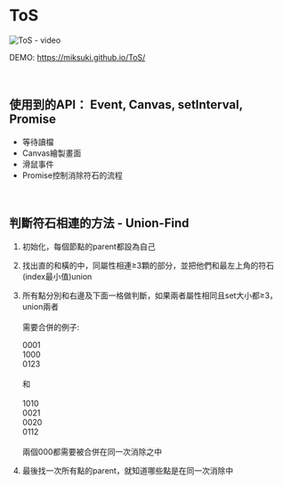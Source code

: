 # ToS

![ToS - video](https://github.com/MikSuki/ToS/blob/master/image/gif/ToS_intro.gif)


DEMO: https://miksuki.github.io/ToS/

<br>

## 使用到的API： Event, Canvas, setInterval, Promise

- 等待讀檔
- Canvas繪製畫面
- 滑鼠事件
- Promise控制消除符石的流程

<br>

## 判斷符石相連的方法 - Union-Find

1. 初始化，每個節點的parent都設為自己
2. 找出直的和橫的中，同屬性相連≥3顆的部分，並把他們和最左上角的符石(index最小值)union
3. 所有點分別和右邊及下面一格做判斷，如果兩者屬性相同且set大小都≥3，union兩者<br><br>
    需要合併的例子:
   
   0001<br>
   1000<br>
   0123<br>
    <br>和<br><br>
   1010<br>
   0021<br>
   0020<br>
   0112<br>
  <br> 兩個000都需要被合併在同一次消除之中
   
   
4. 最後找一次所有點的parent，就知道哪些點是在同一次消除中


